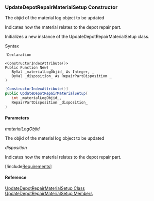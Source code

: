 ﻿### UpdateDepotRepairMaterialSetup Constructor

The objid of the material log object to be updated

Indicates how the material relates to the depot repair part.

Initializes a new instance of the UpdateDepotRepairMaterialSetup class.

Syntax

```vbnet
'Declaration

<ConstructorIndexAttribute()>
Public Function New( _
   ByVal _materialLogObjid_ As Integer, _
   ByVal _disposition_ As RepairPartDisposition _
)
```

```csharp
[ConstructorIndexAttribute()]
public UpdateDepotRepairMaterialSetup( 
   int _materialLogObjid_,
   RepairPartDisposition _disposition_
)
```

#### Parameters

_materialLogObjid_

The objid of the material log object to be updated

_disposition_

Indicates how the material relates to the depot repair part.

[!include[Requirements](../partials/requirements.md)]

#### Reference

[UpdateDepotRepairMaterialSetup Class](FChoice.Toolkits.Clarify~FChoice.Toolkits.Clarify.DepotRepair.UpdateDepotRepairMaterialSetup.md)  
[UpdateDepotRepairMaterialSetup Members](FChoice.Toolkits.Clarify~FChoice.Toolkits.Clarify.DepotRepair.UpdateDepotRepairMaterialSetup_members.md)